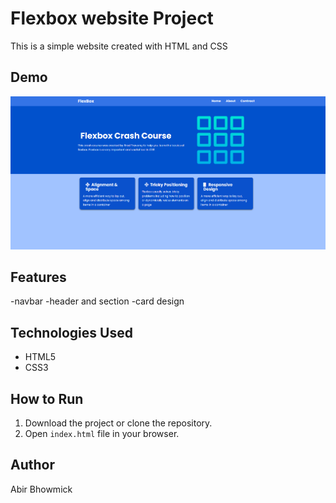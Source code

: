 # Flexbox website Project

This is a simple website created with HTML and CSS
## Demo

<img src="image/demo-website.png">

## Features
-navbar
-header and section 
-card design


## Technologies Used
- HTML5
- CSS3


## How to Run
1. Download the project or clone the repository.
2. Open `index.html` file in your browser.

## Author
Abir Bhowmick
